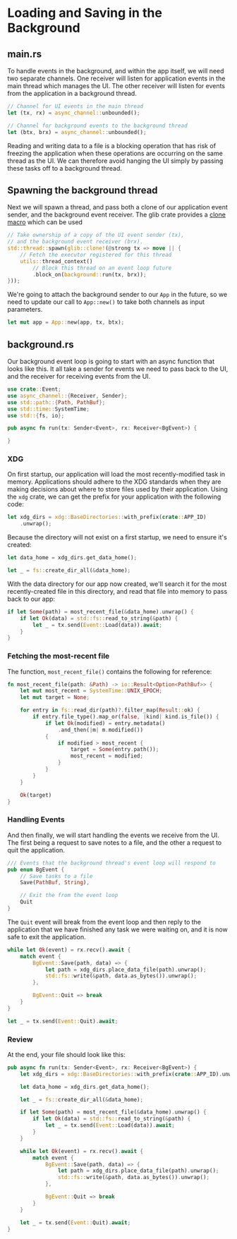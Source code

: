 # Loading and Saving in the Background

## main.rs

To handle events in the background, and within the app itself, we will need two separate channels. One receiver will listen for application events in the main thread which manages the UI. The other receiver will listen for events from the application in a background thread.

```rust
// Channel for UI events in the main thread
let (tx, rx) = async_channel::unbounded();

// Channel for background events to the background thread
let (btx, brx) = async_channel::unbounded();
```

Reading and writing data to a file is a blocking operation that has risk of freezing the application when these operations are occurring on the same thread as the UI. We can therefore avoid hanging the UI simply by passing these tasks off to a background thread.

## Spawning the background thread

Next we will spawn a thread, and pass both a clone of our application event sender, and the background event receiver. The glib crate provides a [clone macro](https://gtk-rs.org/docs/glib/macro.clone.html#passing-a-strong-reference) which can be used

```rust
// Take ownership of a copy of the UI event sender (tx),
// and the background event receiver (brx).
std::thread::spawn(glib::clone!(@strong tx => move || {
    // Fetch the executor registered for this thread
    utils::thread_context()
        // Block this thread on an event loop future
        .block_on(background::run(tx, brx));
}));
```

We're going to attach the background sender to our `App` in the future, so we need to update our call to `App::new()` to take both channels as input parameters.

```rust
let mut app = App::new(app, tx, btx);
```

## background.rs

Our background event loop is going to start with an async function that looks like this. It all take a sender for events we need to pass back to the UI, and the receiver for receiving events from the UI.


```rust
use crate::Event;
use async_channel::{Receiver, Sender};
use std::path::{Path, PathBuf};
use std::time::SystemTime;
use std::{fs, io};

pub async fn run(tx: Sender<Event>, rx: Receiver<BgEvent>) {

}
```

### XDG

On first startup, our application will load the most recently-modified task in memory. Applications should adhere to the XDG standards when they are making decisions about where to store files used by their application. Using the `xdg` crate, we can get the prefix for your application with the following code:

```rust
let xdg_dirs = xdg::BaseDirectories::with_prefix(crate::APP_ID)
    .unwrap();
```

Because the directory will not exist on a first startup, we need to ensure it's created:


```rust
let data_home = xdg_dirs.get_data_home();

let _ = fs::create_dir_all(&data_home);
```

With the data directory for our app now created, we'll search it for the most recently-created file in this directory, and read that file into memory to pass back to our app:

```rust
if let Some(path) = most_recent_file(&data_home).unwrap() {
    if let Ok(data) = std::fs::read_to_string(&path) {
        let _ = tx.send(Event::Load(data)).await;
    }
}
```

### Fetching the most-recent file

The function, `most_recent_file()` contains the following for reference:

```rust
fn most_recent_file(path: &Path) -> io::Result<Option<PathBuf>> {
    let mut most_recent = SystemTime::UNIX_EPOCH;
    let mut target = None;

    for entry in fs::read_dir(path)?.filter_map(Result::ok) {
        if entry.file_type().map_or(false, |kind| kind.is_file()) {
            if let Ok(modified) = entry.metadata()
                .and_then(|m| m.modified())
            {
                if modified > most_recent {
                    target = Some(entry.path());
                    most_recent = modified;
                }
            }
        }
    }

    Ok(target)
}
```

### Handling Events

And then finally, we will start handling the events we receive from the UI. The first being a request to save notes to a file, and the other a request to quit the application.

```rust
/// Events that the background thread's event loop will respond to
pub enum BgEvent {
    // Save tasks to a file
    Save(PathBuf, String),

    // Exit the from the event loop
    Quit
}
```

The `Quit` event will break from the event loop and then reply to the application that we have finished any task we were waiting on, and it is now safe to exit the application.

```rust
while let Ok(event) = rx.recv().await {
    match event {
        BgEvent::Save(path, data) => {
            let path = xdg_dirs.place_data_file(path).unwrap();
            std::fs::write(&path, data.as_bytes()).unwrap();
        },

        BgEvent::Quit => break
    }
}

let _ = tx.send(Event::Quit).await;
```

### Review

At the end, your file should look like this:

```rust
pub async fn run(tx: Sender<Event>, rx: Receiver<BgEvent>) {
    let xdg_dirs = xdg::BaseDirectories::with_prefix(crate::APP_ID).unwrap();

    let data_home = xdg_dirs.get_data_home();

    let _ = fs::create_dir_all(&data_home);

    if let Some(path) = most_recent_file(&data_home).unwrap() {
        if let Ok(data) = std::fs::read_to_string(&path) {
            let _ = tx.send(Event::Load(data)).await;
        }
    }

    while let Ok(event) = rx.recv().await {
        match event {
            BgEvent::Save(path, data) => {
                let path = xdg_dirs.place_data_file(path).unwrap();
                std::fs::write(&path, data.as_bytes()).unwrap();
            },

            BgEvent::Quit => break
        }
    }

    let _ = tx.send(Event::Quit).await;
}
```